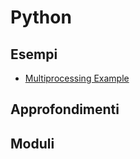 # Python

## Esempi

- [Multiprocessing Example](https://www.digitalocean.com/community/tutorials/python-multiprocessing-example)

## Approfondimenti

## Moduli
